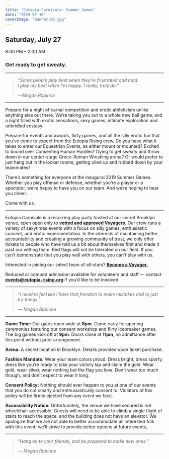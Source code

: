 ```yaml
---
title: "Eutopia Carnivale: Summer Games"
date: "2019-07-10"
coverImage: "Banner-06.jpg"
---
```


## Saturday, July 27  
8:00 PM – 2:00 AM

### Get ready to get sweaty.

* * *

> _“Some people play best when they're frustrated and mad.  
> I play my best when I'm happy. I really, truly do.”_
> 
> _—Megan Rapinoe_

* * *

Prepare for a night of carnal competition and erotic athleticism unlike anything else out there. We’re taking you out to a whole new ball game, and a night filled with exotic sensations, sexy games, intimate exploration and unbridled ecstasy.

Prepare for events and awards, flirty games, and all the silly erotic fun that you’ve come to expect from the Eutopia Rising crew. Do you have what it takes to enter our Equestrian Events, as either mount or mounted? Excited to bound over Consenting Human Hurdles? Dying to get sweaty and throw down in our center-stage Greco-Roman Wrestling arena? Or would prefer to just hang out in the locker rooms, getting oiled up and rubbed down by your teammates? 

There’s something for everyone at the inaugural 2019 Summer Games. Whether you play offense or defense, whether you’re a player or a spectator, we’re happy to have you on our team. And we’re hoping to hear you cheer.

Come with us.

* * *

Eutopia Carnivale is a recurring play party hosted at our secret Brooklyn venue, open open only to [**vetted and approved Voyagers**](https://goo.gl/forms/7efFqP05OXGZiOEM2). Our crew runs a variety of sexytimes events with a focus on silly games, enthusiastic consent, and erotic experimentation. In the interests of maintaining better accountability and creating a growing community of trust, we only offer tickets to people who have told us a bit about themselves first and made it past our vetting team. Red flags will not be tolerated on our field. If you can’t demonstrate that you play well with others, you can’t play with us.

Interested in joining our select team of all-stars? [**Become a Voyager.**](https://goo.gl/forms/NymSROUtaNPORhK52)  

Reduced or comped admission available for volunteers and staff — contact **[events@eutopia-rising.org](mailto:events@eutopia-rising.org)** if you’d like to be involved.  

* * *

> _“I need to feel like I have that freedom to make mistakes and to just try things.”_
> 
>  — _Megan Rapinoe_

* * *

**Game Time:** Our gates open wide at **8pm**. Come early for opening ceremonies featuring our consent workshop and flirty icebreaker games. The big games kick off at **9pm**. Doors close at **11pm**, no admittance after this point without prior arrangement.

**Arena:** A secret location in Brooklyn. Details provided upon ticket purchase.

**Fashion Mandate:** Wear your team colors proud. Dress bright, dress sporty, dress like you’re ready to take your victory lap and claim the gold. Wear gold, wear silver, wear nothing but the flag you love. Don’t wear too much though, and don’t expect to wear it long.

**Consent Policy:** Nothing should ever happen to you at one of our events that you do not clearly and enthusiastically consent to. Violators of this policy will be firmly ejected from any event we host.

**Accessibility Notice:** Unfortunately, the venue we have secured is not wheelchair accessible. Guests will need to be able to climb a single flight of stairs to reach the space, and the building does not have an elevator. We apologize that we are not able to better accommodate all interested folk with this event; we’ll strive to provide better options at future events.

* * *

> _"Hang on to your friends, and be prepared to make new ones."_
> 
>  — _Megan Rapinoe_
